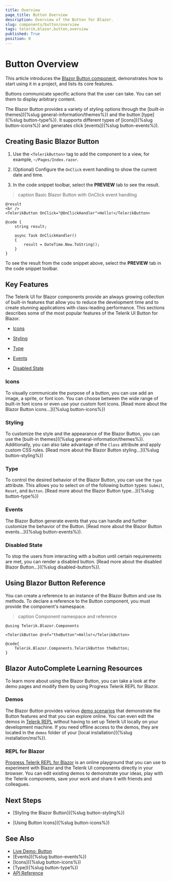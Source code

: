 ```yaml
---
title: Overview
page_title: Button Overview
description: Overview of the Button for Blazor.
slug: components/button/overview
tags: telerik,blazor,button,overview
published: True
position: 0
---
```


# Button Overview

This article introduces the <a href="https://www.telerik.com/blazor-ui/buttons" target="_blank">Blazor Button component</a>, demonstrates how to start using it in a project, and lists its core features.

Buttons communicate specific actions that the user can take. You can set them to display arbitrary content.

The Blazor Button provides a variety of styling options through the [built-in themes]({%slug general-information/themes%}) and the button [type]({%slug button-type%}). It supports different types of [icons]({%slug button-icons%}) and generates click [events]({%slug button-events%}).

## Creating Basic Blazor Button

1. Use the `<TelerikButton>` tag to add the component to a view, for example, `~/Pages/Index.razor`.

1. (Optional) Configure the `OnClick` event handling to show the current date and time.

1. In the code snippet toolbar, select the **PREVIEW** tab to see the result.

>caption Basic Blazor Button with OnClick event handling

````CSHTML
@result
<br />
<TelerikButton OnClick="@OnClickHandler">Hello!</TelerikButton>

@code {
    string result;

    async Task OnClickHandler()
    {
        result = DateTime.Now.ToString();
    }
}
````

To see the result from the code snippet above, select the **PREVIEW** tab in the code snippet toolbar.

## Key Features

The Telerik UI for Blazor components provide an always growing collection of built-in features that allow you to reduce the development time and to create stunning applications with class-leading performance. This sections describes some of the most popular features of the Telerik UI Button for Blazor.

* [Icons](#icons)

* [Styling](#styling)

* [Type](#type)

* [Events](#events)

* [Disabled State](#disabled-state)

### Icons

To visually communicate the purpose of a button, you can use add an image, a sprite, or font icon. You can choose between the wide range of built-in font icons or even use your custom font icons. [Read more about the Blazor Button icons...]({%slug button-icons%})

### Styling

To customize the style and the appearance of the Blazor Button, you can use the [built-in themes]({%slug general-information/themes%}). Additionally, you can also take advantage of the `Class` attribute and apply custom CSS rules. [Read more about the Blazor Button styling...]({%slug button-styling%})

### Type

To control the desired behavior of the Blazor Button, you can use the `type` attribute. This allows you to select on of the following button types: `Submit`, `Reset`, and `Button`. [Read more about the Blazor Button type...]({%slug button-type%})

### Events

The Blazor Button generate events that you can handle and further customize the behavior of the Button. [Read more about the Blazor Button events...]({%slug button-events%}).

### Disabled State

To stop the users from interacting with a button until certain requirements are met, you can render a disabled button. [Read more about the disabled Blazor Button...]({%slug disabled-button%}).

## Using Blazor Button Reference

You can create a reference to an instance of the Blazor Button and use its methods. To declare a reference to the Button component, you must provide the component's namespace. 

>caption Component namespace and reference

````CSHTML
@using Telerik.Blazor.Components

<TelerikButton @ref="theButton">Hello!</TelerikButton>

@code{
	Telerik.Blazor.Components.TelerikButton theButton;
}
````

## Blazor AutoComplete Learning Resources

To learn more about using the Blazor Button, you can take a look at the demo pages and modify them by using Progress Telerik REPL for Blazor.

### Demos

The Blazor Button provides various <a href="https://demos.telerik.com/blazor-ui/button/overview" target="_blank">demo scenarios</a> that demonstrate the Button features and that you can explore online. You can even edit the demos in [Telerik REPL](#repl-for-blazor) without having to set up Telerik UI locally on your development machine. If you need offline access to the demos, they are located in the `demos` folder of your [local installation]({%slug installation/msi%}).

### REPL for Blazor

[Progress Telerik REPL for Blazor](https://www.telerik.com/blazor-ui/repl/getting-started) is an online playground that you can use to experiment with Blazor and the Telerik UI components directly in your browser. You can edit existing demos to demonstrate your ideas, play with the Telerik components, save your work and share it with friends and colleagues.

## Next Steps

* [Styling the Blazor Button]({%slug button-styling%})

* [Using Button Icons]({%slug button-icons%})

## See Also

  * [Live Demo: Button](https://demos.telerik.com/blazor-ui/button/index)
  * [Events]({%slug button-events%})
  * [Icons]({%slug button-icons%})
  * [Type]({%slug button-type%})
  * [API Reference](https://docs.telerik.com/blazor-ui/api/Telerik.Blazor.Components.TelerikButton)
   